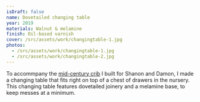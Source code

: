 ```yaml
---
isDraft: false
name: Dovetailed changing table
year: 2019
materials: Walnut & melamine
finish: Oil-based varnish
cover: /src/assets/work/changingtable-1.jpg
photos:
  - /src/assets/work/changingtable-1.jpg
  - /src/assets/work/changingtable-2.jpg
---
```


To accommpany the [mid-century crib](/work-midcentury-crib) I built for Shanon and Damon, I made a changing table that fits right on top of a chest of drawers in the nursery. This changing table features dovetailed joinery and a melamine base, to keep messes at a minimum.
